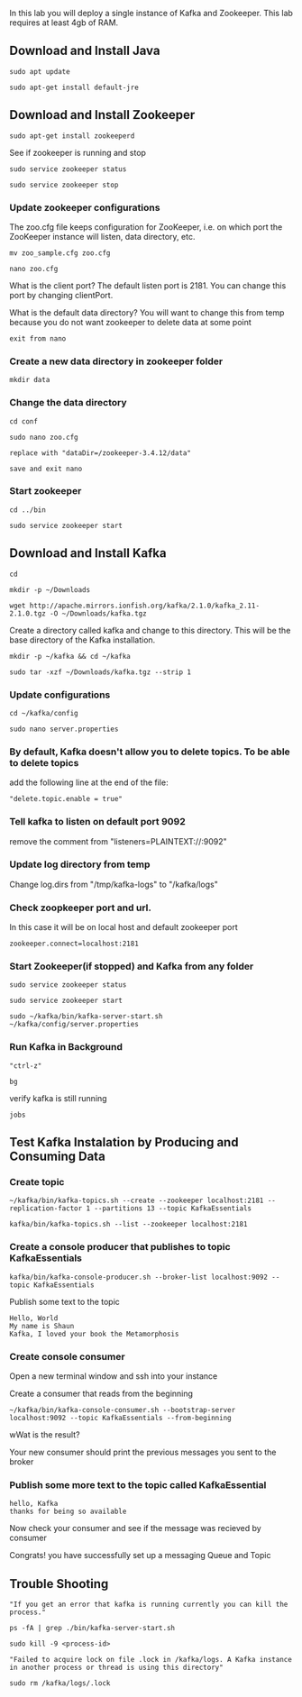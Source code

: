 In this lab you will deploy a single instance of Kafka and Zookeeper.  This lab requires at least 4gb of RAM.


## Download and Install Java


    sudo apt update

    sudo apt-get install default-jre

  
## Download and Install Zookeeper

    sudo apt-get install zookeeperd

See if zookeeper is running and stop

    sudo service zookeeper status

    sudo service zookeeper stop

### Update zookeeper configurations

The zoo.cfg file keeps configuration for ZooKeeper, i.e. on which port the ZooKeeper instance will listen, data directory, etc.

    mv zoo_sample.cfg zoo.cfg

    nano zoo.cfg

What is the client port?  The default listen port is 2181. You can change this port by changing clientPort.

What is the default data directory? You will want to change this from temp because you do not want zookeeper to delete data at some point

    exit from nano

### Create a new data directory in zookeeper folder

    mkdir data

### Change the data directory

    cd conf

    sudo nano zoo.cfg

    replace with "dataDir=/zookeeper-3.4.12/data"

    save and exit nano

### Start zookeeper

    cd ../bin

    sudo service zookeeper start


## Download and Install Kafka

    cd

    mkdir -p ~/Downloads

    wget http://apache.mirrors.ionfish.org/kafka/2.1.0/kafka_2.11-2.1.0.tgz -O ~/Downloads/kafka.tgz

Create a directory called kafka and change to this directory. This will be the base directory of the Kafka installation.

    mkdir -p ~/kafka && cd ~/kafka

    sudo tar -xzf ~/Downloads/kafka.tgz --strip 1


### Update configurations

    cd ~/kafka/config

    sudo nano server.properties

### By default, Kafka doesn't allow you to delete topics. To be able to delete topics

add the following line at the end of the file:

    "delete.topic.enable = true"

### Tell kafka to listen on default port 9092 

remove the comment from "listeners=PLAINTEXT://:9092"

### Update log directory from temp


Change log.dirs from "/tmp/kafka-logs" to "/kafka/logs"


### Check zoopkeeper port and url.  

In this case it will be on local host and default zookeeper port

    zookeeper.connect=localhost:2181

  

### Start Zookeeper(if stopped) and Kafka from any folder

    sudo service zookeeper status

    sudo service zookeeper start

    sudo ~/kafka/bin/kafka-server-start.sh ~/kafka/config/server.properties


### Run Kafka in Background

    "ctrl-z"

    bg

verify kafka is still running

    jobs
  
## Test Kafka Instalation by Producing and Consuming Data


### Create topic

    ~/kafka/bin/kafka-topics.sh --create --zookeeper localhost:2181 --replication-factor 1 --partitions 13 --topic KafkaEssentials

    kafka/bin/kafka-topics.sh --list --zookeeper localhost:2181

### Create a console producer that publishes to topic KafkaEssentials

    kafka/bin/kafka-console-producer.sh --broker-list localhost:9092 --topic KafkaEssentials

Publish some text to the topic

    Hello, World
    My name is Shaun
    Kafka, I loved your book the Metamorphosis

### Create console consumer

Open a new terminal window and ssh into your instance

Create a consumer that reads from the beginning

    ~/kafka/bin/kafka-console-consumer.sh --bootstrap-server localhost:9092 --topic KafkaEssentials --from-beginning

wWat is the result?

Your new consumer should print the previous messages you sent to the broker

### Publish some more text to the topic called KafkaEssential

    hello, Kafka
    thanks for being so available

Now check your consumer and see if the message was recieved by consumer

Congrats! you have successfully set up a messaging Queue and Topic

## Trouble Shooting

    "If you get an error that kafka is running currently you can kill the process."

    ps -fA | grep ./bin/kafka-server-start.sh

    sudo kill -9 <process-id>

    "Failed to acquire lock on file .lock in /kafka/logs. A Kafka instance in another process or thread is using this directory"

    sudo rm /kafka/logs/.lock
  
  
  
  

